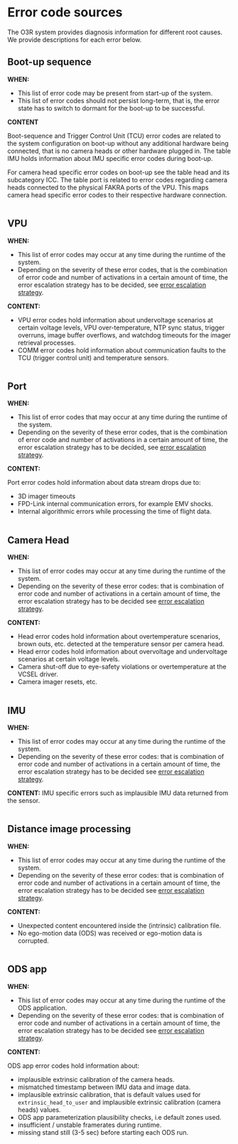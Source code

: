 
# Error code sources

The O3R system provides diagnosis information for different root causes. We provide descriptions for each error below.

## Boot-up sequence

**WHEN:**

+ This list of error code may be present from start-up of the system.
+ This list of error codes should not persist long-term, that is, the error state has to switch to dormant for the boot-up to be successful.

**CONTENT**

Boot-sequence and Trigger Control Unit (TCU) error codes are related to the system configuration on boot-up without any additional hardware being connected, that is no camera heads or other hardware plugged in.
The table IMU holds information about IMU specific error codes during boot-up.

For camera head specific error codes on boot-up see the table head and its subcategory ICC. The table port is related to error codes regarding camera heads connected to the physical FAKRA ports of the VPU. This maps camera head specific error codes to their respective hardware connection.

```{include} diagnosis_error_codes/FW1.1/section_boot_sequence.md
```


## VPU

**WHEN:**

+ This list of error codes may occur at any time during the runtime of the system.
+ Depending on the severity of these error codes, that is the combination of error code and number of activations in a certain amount of time, the error escalation strategy has to be decided, see  [error escalation strategy](diagnostic_reaction_strategy).

**CONTENT:**

+ VPU error codes hold information about undervoltage scenarios at certain voltage levels, VPU over-temperature, NTP sync status, trigger overruns, image buffer overflows, and watchdog timeouts for the imager retrieval processes.
+ COMM error codes hold information about communication faults to the TCU (trigger control unit) and temperature sensors.

```{include} diagnosis_error_codes/FW1.1/section_vpu.md
```

## Port

**WHEN:**

+ This list of error codes that may occur at any time during the runtime of the system.
+ Depending on the severity of these error codes, that is the combination of error code and number of activations in a certain amount of time, the error escalation strategy has to be decided, see  [error escalation strategy](diagnostic_reaction_strategy).

**CONTENT:**

Port error codes hold information about data stream drops due to:
+ 3D imager timeouts
+ FPD-Link internal communication errors, for example EMV shocks.
+ Internal algorithmic errors while processing the time of flight data.

```{include} diagnosis_error_codes/FW1.1/section_port.md
```

## Camera Head
**WHEN:**

+ This list of error codes may occur at any time during the runtime of the system.
+ Depending on the severity of these error codes: that is combination of error code and number of activations in a certain amount of time, the error escalation strategy has to be decided see  [error escalation strategy](diagnostic_reaction_strategy).

**CONTENT:**

+ Head error codes hold information about overtemperature scenarios, brown outs, etc.  detected at the temperature sensor per camera head.
+ Head error codes hold information about overvoltage and undervoltage scenarios at certain voltage levels.
+ Camera shut-off due to eye-safety violations or overtemperature at the VCSEL driver.
+ Camera imager resets, etc.

```{include} diagnosis_error_codes/FW1.1/section_head.md
```
## IMU
**WHEN:**

+ This list of error codes may occur at any time during the runtime of the system.
+ Depending on the severity of these error codes: that is combination of error code and number of activations in a certain amount of time, the error escalation strategy has to be decided see  [error escalation strategy](diagnostic_reaction_strategy).

**CONTENT:**
IMU specific errors such as implausible IMU data returned from the sensor.

```{include} diagnosis_error_codes/FW1.1/section_IMU.md
```

## Distance image processing

**WHEN:**

+ This list of error codes may occur at any time during the runtime of the system.
+ Depending on the severity of these error codes: that is combination of error code and number of activations in a certain amount of time, the error escalation strategy has to be decided see  [error escalation strategy](diagnostic_reaction_strategy).

**CONTENT:**

+ Unexpected content encountered inside the (intrinsic) calibration file.
+ No ego-motion data (ODS) was received or ego-motion data is corrupted.

```{include} diagnosis_error_codes/FW1.1/section_di.md
```

## ODS app
**WHEN:**

+ This list of error codes may occur at any time during the runtime of the ODS application.
+ Depending on the severity of these error codes: that is combination of error code and number of activations in a certain amount of time, the error escalation strategy has to be decided see  [error escalation strategy](diagnostic_reaction_strategy).

**CONTENT:**

ODS app error codes hold information about:
+ implausible extrinsic calibration of the camera heads.
+ mismatched timestamp between IMU data and image data.
+ implausible extrinsic calibration, that is default values used for `extrinsic_head_to_user` and implausible extrinsic calibration (camera heads) values.
+ ODS app parameterization plausibility checks, i.e default zones used.
+ insufficient / unstable framerates during runtime.
+ missing stand still (3-5 sec) before starting each ODS run.

```{include} diagnosis_error_codes/FW1.1/section_odsapp.md
```
